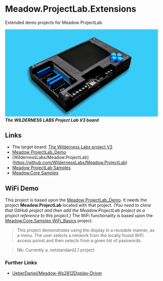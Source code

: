 # Meadow.ProjectLab.Extensions

Extended demo projects for Meadow ProjectLab.

![The board](./theboard.png)  
**_The WILDERNESS LABS Project Lab V3 board_**

## Links
- The target board:  [The Wilderness Labs project V3](https://store.wildernesslabs.co/collections/frontpage/products/project-lab-board)
- [Meadow ProjectLab_Demo](https://github.com/WildernessLabs/Meadow.ProjectLab/tree/main/Source/)
- [WildernessLabs/Meadow.ProjectLab]{https://github.com/WildernessLabs/Meadow.ProjectLab)
- [Meadow ProjectLab Samples](https://github.com/WildernessLabs/Meadow.ProjectLab.Samples)
- [Meadow.Core.Samples](https://github.com/WildernessLabs/Meadow.Core.Samples) 

## WiFi Demo

This project is based upon the [Meadow ProjectLab_Demo](https://github.com/WildernessLabs/Meadow.ProjectLab/tree/main/Source/). It needs the project **Meadow.ProjectLab** located with that project. _(You need to clone that GitHub project and then add the Meadow.ProjectLab project as a project reference to this project.)_
The WiFi functionality is based upon the [Meadow.Core.Samples WiFi_Basics](https://github.com/WildernessLabs/Meadow.Core.Samples/tree/main/Source/Network/WiFi_Basics/CS) project. 
> This project demonstrates using the display in a reusable manner, as a menu. The user selects a network from the locally found WiFi access poinst and then selects from a given list of passwords.


> Nb: Currently a .netstandard2.1 project

### Further Links
- [UeberDaniel/Meadow-Ws2812Display-Driver](https://github.com/UeberDaniel/Meadow-Ws2812Display-Driver)



